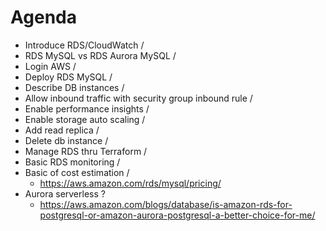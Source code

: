 # Agenda
- Introduce RDS/CloudWatch /
- RDS MySQL vs RDS Aurora MySQL /
- Login AWS /
- Deploy RDS MySQL /
- Describe DB instances /
- Allow inbound traffic with security group inbound rule /
- Enable performance insights /
- Enable storage auto scaling /
- Add read replica /
- Delete db instance /
- Manage RDS thru Terraform /
- Basic RDS monitoring /
- Basic of cost estimation /
  - https://aws.amazon.com/rds/mysql/pricing/
- Aurora serverless ?
  - https://aws.amazon.com/blogs/database/is-amazon-rds-for-postgresql-or-amazon-aurora-postgresql-a-better-choice-for-me/

